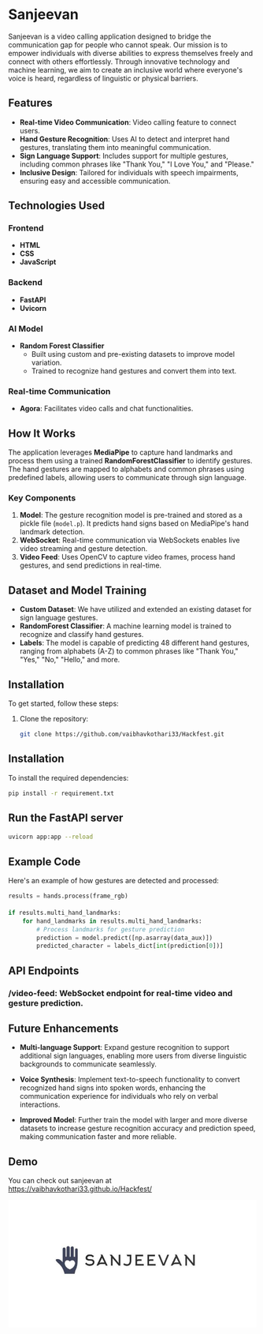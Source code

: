 # Sanjeevan

Sanjeevan is a video calling application designed to bridge the communication gap for people who cannot speak. Our mission is to empower individuals with diverse abilities to express themselves freely and connect with others effortlessly. Through innovative technology and machine learning, we aim to create an inclusive world where everyone's voice is heard, regardless of linguistic or physical barriers.

## Features

- **Real-time Video Communication**: Video calling feature to connect users.
- **Hand Gesture Recognition**: Uses AI to detect and interpret hand gestures, translating them into meaningful communication.
- **Sign Language Support**: Includes support for multiple gestures, including common phrases like "Thank You," "I Love You," and "Please."
- **Inclusive Design**: Tailored for individuals with speech impairments, ensuring easy and accessible communication.

## Technologies Used

### Frontend
- **HTML**
- **CSS**
- **JavaScript**

### Backend
- **FastAPI**
- **Uvicorn**

### AI Model
- **Random Forest Classifier**
  - Built using custom and pre-existing datasets to improve model variation.
  - Trained to recognize hand gestures and convert them into text.

### Real-time Communication
- **Agora**: Facilitates video calls and chat functionalities.

## How It Works

The application leverages **MediaPipe** to capture hand landmarks and process them using a trained **RandomForestClassifier** to identify gestures. The hand gestures are mapped to alphabets and common phrases using predefined labels, allowing users to communicate through sign language.

### Key Components

1. **Model**: The gesture recognition model is pre-trained and stored as a pickle file (`model.p`). It predicts hand signs based on MediaPipe's hand landmark detection.
2. **WebSocket**: Real-time communication via WebSockets enables live video streaming and gesture detection.
3. **Video Feed**: Uses OpenCV to capture video frames, process hand gestures, and send predictions in real-time.

## Dataset and Model Training

- **Custom Dataset**: We have utilized and extended an existing dataset for sign language gestures.
- **RandomForest Classifier**: A machine learning model is trained to recognize and classify hand gestures.
- **Labels**: The model is capable of predicting 48 different hand gestures, ranging from alphabets (A-Z) to common phrases like "Thank You," "Yes," "No," "Hello," and more.

## Installation

To get started, follow these steps:

1. Clone the repository:
   ```bash
   git clone https://github.com/vaibhavkothari33/Hackfest.git

## Installation

To install the required dependencies:

```bash
pip install -r requirement.txt
```
##  Run the FastAPI server
```bash
uvicorn app:app --reload
```
## Example Code

Here's an example of how gestures are detected and processed:

```py
results = hands.process(frame_rgb)

if results.multi_hand_landmarks:
    for hand_landmarks in results.multi_hand_landmarks:
        # Process landmarks for gesture prediction
        prediction = model.predict([np.asarray(data_aux)])
        predicted_character = labels_dict[int(prediction[0])]

```
## API Endpoints

### /video-feed: WebSocket endpoint for real-time video and gesture prediction.

## Future Enhancements

- **Multi-language Support**: Expand gesture recognition to support additional sign languages, enabling more users from diverse linguistic backgrounds to communicate seamlessly.

- **Voice Synthesis**: Implement text-to-speech functionality to convert recognized hand signs into spoken words, enhancing the communication experience for individuals who rely on verbal interactions.

- **Improved Model**: Further train the model with larger and more diverse datasets to increase gesture recognition accuracy and prediction speed, making communication faster and more reliable.


## Demo
You can check out sanjeevan at 
https://vaibhavkothari33.github.io/Hackfest/


<img src="./sanjeevan.jpg"/>
